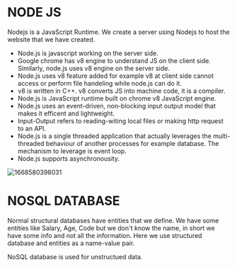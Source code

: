# NODE JS

Nodejs is a JavaScript Runtime. We create a server using Nodejs to host the website that we have created.

* Node.js is javascript working on the server side.
* Google chrome has v8 engine to understand JS on the client side. Similarly, node.js uses v8 engine on the server side.
* Node.js uses v8 feature added for example v8 at client side cannot access or perform file handeling while node.js can do it.
* v8 is written in C++. v8 converts JS into machine code, it is a compiler.
* Node.js is JavaScript runtime built on chrome v8 JavaScript engine.
* Node.js uses an event-driven, non-blocking input output model that makes it efficent and lightweight.
* Input-Output refers to reading-witing local files or making http request to an API.
* Node.js is a single threaded application that actually leverages the multi-threaded behaviour of another processes for example database. The mechanism to leverage is event loop.
* Node.js supports asynchronousity.

![1668580398031](image/README/1668580398031.png)

# NOSQL DATABASE

Normal structural databases have entities that we define. We have some entities like Salary, Age, Code but we don't know the name, in short we have some info and not all the information. Here we use structured database and entities as a name-value pair.

NoSQL database is used for unstructued data.
